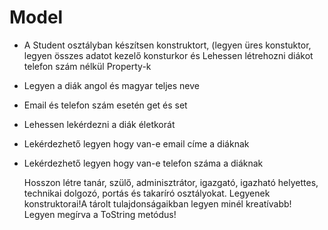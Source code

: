 # Model
 - A Student osztályban készítsen konstruktort, (legyen üres konstuktor, legyen összes adatot kezelő konsturkor és Lehessen létrehozni diákot telefon szám nélkül
 Property-k  
- Legyen a diák angol és magyar teljes neve
- Email és telefon szám esetén get és set
- Lehessen lekérdezni a diák életkorát
- Lekérdezhető legyen hogy van-e email címe a diáknak
- Lekérdezhető legyen hogy van-e telefon száma a diáknak

  Hosszon létre tanár, szülő, adminisztrátor, igazgató, igazható helyettes, technikai dolgozó, portás és takaríró osztályokat.
  Legyenek konstruktorai!A tárolt tulajdonságaikban legyen minél kreatívabb! Legyen megírva a ToString metódus!
